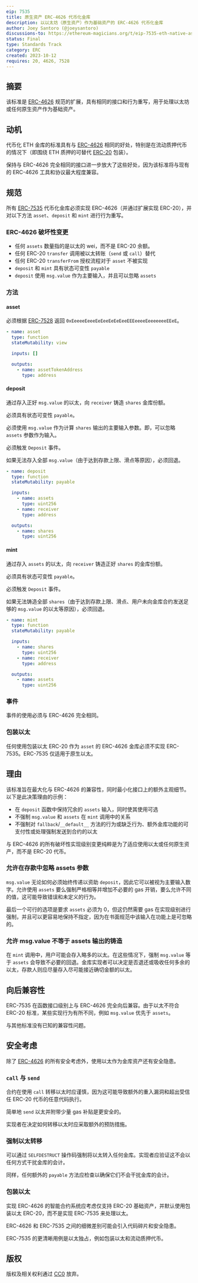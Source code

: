 ```yaml
---
eip: 7535
title: 原生资产 ERC-4626 代币化金库
description: 以以太坊（原生资产）作为基础资产的 ERC-4626 代币化金库
author: Joey Santoro (@joeysantoro)
discussions-to: https://ethereum-magicians.org/t/eip-7535-eth-native-asset-tokenized-vault/16068
status: Final
type: Standards Track
category: ERC
created: 2023-10-12
requires: 20, 4626, 7528
---
```


## 摘要

该标准是 [ERC-4626](./eip-4626.md) 规范的扩展，具有相同的接口和行为重写，用于处理以太坊或任何原生资产作为基础资产。

## 动机

代币化 ETH 金库的标准具有与 [ERC-4626](./eip-4626.md) 相同的好处，特别是在流动质押代币的情况下（即围绕 ETH 质押的可替代 [ERC-20](./erc-20.md) 包装）。

保持与 ERC-4626 完全相同的接口进一步放大了这些好处，因为该标准将与现有的 ERC-4626 工具和协议最大程度兼容。

## 规范

所有 [ERC-7535](./eip-7535.md) 代币化金库必须实现 ERC-4626（并通过扩展实现 ERC-20），并对以下方法 `asset`、`deposit` 和 `mint` 进行行为重写。

### ERC-4626 破坏性变更

* 任何 `assets` 数量指的是以太的 wei，而不是 ERC-20 余额。
* 任何 ERC-20 `transfer` 调用被以太转账（`send` 或 `call`）替代
* 任何 ERC-20 `transferFrom` 授权流程对于 `asset` 不被实现
* `deposit` 和 `mint` 具有状态可变性 `payable`
* `deposit` 使用 `msg.value` 作为主要输入，并且可以忽略 `assets`

### 方法

#### asset

必须根据 [ERC-7528](./eip-7528.md) 返回 `0xEeeeeEeeeEeEeeEeEeEeeEEEeeeeEeeeeeeeEEeE`。

```yaml
- name: asset
  type: function
  stateMutability: view

  inputs: []

  outputs:
    - name: assetTokenAddress
      type: address
```

#### deposit

通过存入正好 `msg.value` 的以太，向 `receiver` 铸造 `shares` 金库份额。

必须具有状态可变性 `payable`。

必须使用 `msg.value` 作为计算 `shares` 输出的主要输入参数。即，可以忽略 `assets` 参数作为输入。

必须触发 `Deposit` 事件。

如果无法存入全部 `msg.value`（由于达到存款上限、滑点等原因），必须回退。

```yaml
- name: deposit
  type: function
  stateMutability: payable

  inputs:
    - name: assets
      type: uint256
    - name: receiver
      type: address

  outputs:
    - name: shares
      type: uint256
```

#### mint

通过存入 `assets` 的以太，向 `receiver` 铸造正好 `shares` 的金库份额。

必须具有状态可变性 `payable`。

必须触发 `Deposit` 事件。

如果无法铸造全部 `shares`（由于达到存款上限、滑点、用户未向金库合约发送足够的 `msg.value` 的以太等原因），必须回退。

```yaml
- name: mint
  type: function
  stateMutability: payable

  inputs:
    - name: shares
      type: uint256
    - name: receiver
      type: address

  outputs:
    - name: assets
      type: uint256
```

### 事件

事件的使用必须与 ERC-4626 完全相同。

### 包装以太

任何使用包装以太 ERC-20 作为 `asset` 的 ERC-4626 金库必须不实现 ERC-7535。ERC-7535 仅适用于原生以太。

## 理由

该标准旨在最大化与 ERC-4626 的兼容性，同时最小化接口上的额外主观细节。以下是此决策理由的示例：

* 在 `deposit` 函数中保持冗余的 `assets` 输入，同时使其使用可选
* 不强制 `msg.value` 和 `assets` 在 `mint` 调用中的关系
* 不强制对 `fallback`/`__default__` 方法的行为或缺乏行为、额外金库功能的可支付性或处理强制发送到合约的以太

与 ERC-4626 的所有破坏性实现级别变更纯粹是为了适应使用以太或任何原生资产，而不是 ERC-20 代币。

### 允许在存款中忽略 assets 参数
`msg.value` 无论如何必须始终传递以资助 `deposit`，因此它可以被视为主要输入数字。允许使用 `assets` 要么强制严格相等并增加不必要的 gas 开销，要么允许不同的值，这可能导致错误和未定义的行为。

最后一个可行的选项是要求 `assets` 必须为 0，但这仍然需要 gas 在实现级别进行强制，并且可以更容易地保持不指定，因为在书面规范中该输入在功能上是可忽略的。

### 允许 msg.value 不等于 assets 输出的铸造
在 `mint` 调用中，用户可能会存入略多的以太。在这些情况下，强制 `msg.value` 等于 `assets` 会导致不必要的回退。金库实现者可以决定是否退还或吸收任何多余的以太，存款人则应尽量存入尽可能接近确切金额的以太。

## 向后兼容性

ERC-7535 在函数接口级别上与 ERC-4626 完全向后兼容。由于以太不符合 ERC-20 标准，某些实现行为有所不同，例如 `msg.value` 优先于 `assets`。

与其他标准没有已知的兼容性问题。

## 安全考虑

除了 [ERC-4626](./eip-4626.md) 的所有安全考虑外，使用以太作为金库资产还有安全隐患。

### `call` 与 `send`

合约在使用 `call` 转移以太时应谨慎，因为这可能导致额外的重入漏洞和超出受信任 ERC-20 代币的任意代码执行。

简单地 `send` 以太并附带少量 gas 补贴是更安全的。

实现者在决定如何转移以太时应采取额外的预防措施。

### 强制以太转移

可以通过 `SELFDESTRUCT` 操作码强制将以太转入任何金库。实现者应验证这不会以任何方式干扰金库的会计。

同样，任何额外的 `payable` 方法应检查以确保它们不会干扰金库的会计。

### 包装以太

实现 ERC-4626 的智能合约系统应考虑仅支持 ERC-20 基础资产，并默认使用包装以太 ERC-20，而不是实现 ERC-7535 来处理以太。

ERC-4626 和 ERC-7535 之间的细微差别可能会引入代码碎片和安全隐患。

ERC-7535 的更清晰用例是以太独占，例如包装以太和流动质押代币。

## 版权

版权及相关权利通过 [CC0](../LICENSE.md) 放弃。